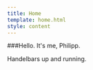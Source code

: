 ```yaml
---
title: Home
template: home.html
style: content
---
```


###Hello. It's me, Philipp.

Handelbars up and running.